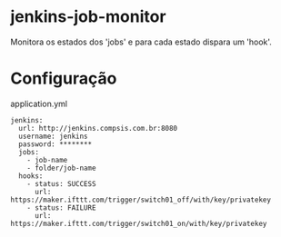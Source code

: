# jenkins-job-monitor
Monitora os estados dos 'jobs' e para cada estado dispara um 'hook'.

# Configuração
application.yml
```
jenkins:
  url: http://jenkins.compsis.com.br:8080
  username: jenkins
  password: ********
  jobs:
    - job-name
    - folder/job-name
  hooks:
    - status: SUCCESS
      url: https://maker.ifttt.com/trigger/switch01_off/with/key/privatekey
    - status: FAILURE
      url: https://maker.ifttt.com/trigger/switch01_on/with/key/privatekey
```
